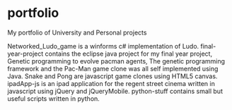 # portfolio
My portfolio of University and Personal projects

Networked_Ludo_game is a winforms c# implementation of Ludo.
final-year-project contains the eclipse java project for my final year project,
Genetic programming to evolve pacman agents, The genetic programming framework
and the Pac-Man game clone was all self implemented using Java.
Snake and Pong are javascript game clones using HTML5 canvas.
ipadApp-js is an ipad application for the regent street cinema written in
javascript using jQuery and jQueryMobile.
python-stuff contains small but useful scripts written in python.